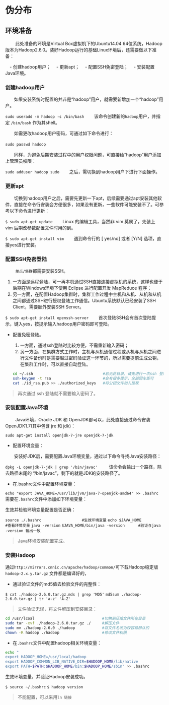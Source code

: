 # 伪分布

## 环境准备
　　
此处准备的环境是Virtual Box虚拟机下的Ubuntu14.04 64位系统，Hadoop版本为Hadoop2.6.0。装好Hadoop运行的基础Linux环境后，还需要做以下准备：

　- 创建hadoop用户；
　- 更新apt；
　- 配置SSH免密登陆；
　- 安装配置Java环境。

### 创建hadoop用户
　　如果安装系统时配置的并非是“hadoop”用户，就需要新增加一个“hadoop”用户。

`sudo useradd -m hadoop -s /bin/bash`
　　该命令创建新的`hadoop`用户，并指定 `/bin/bash` 作为其shell。

　　如需更改hadoop用户密码，可通过如下命令进行：

 `sudo passwd hadoop`
　　

　　同样，为避免后期安装过程中的用户权限问题，可直接给“hadoop”用户添加上管理员权限：

 `sudo adduser hadoop sudo`
　　之后，需切换到hadoop用户下进行下面操作。

### 更新apt

　　切换到hadoop用户之后，需要先更新一下apt，后续需要通过apt安装其他软件，直接在命令行安装会方便很多，如果没有更新，一些软件可能安装不了。可参考以下命令进行更新：

 `$ sudo apt-get update`
　　Linux 的编辑工具，当然非 vim 莫属了，先装上 vim 后期改参数配置文件时用的到。

 `$ sudo apt-get install vim`
　　遇到命令行的 [ yes/no] 或者 [Y/N] 选项，直接yes进行安装。

### 配置SSH免密登陆
　　
 `单点/集群`都需要安装SSH。

 1. 一方面是远程登陆，可一再本机通过SSH直接连接虚拟机的系统，这样也便于后期在Windows环境下使用 Eclipse 进行配置开发 MapReduce 程序；
 2. 另一方面，在配置Hadoop集群时，集群工作过程中主机和从机、从机和从机之间都通过SSH进行授权登陆工作通信。Ubuntu系统默认已经安装了SSH Client，需要额外安装SSH Server。

`$ sudo apt-get install openssh-server`
　　首次登陆SSH会有首次登陆提示，键入yes，按提示输入hadoop用户密码即可登陆。

- 配置免密登陆。
    1. 一方面，通过ssh登陆时比较方便，不需重新输入密码；
    2. 另一方面，在集群方式工作时，主机与从机通信过程或从机与从机之间进行文件备份时是需要越过密码验证这一环节的，所以需要提前生成公钥，在集群工作时，可以直接自动登陆。

    ```sh
    cd ~/.ssh                               #若无此目录，请先进行一次ssh 登陆
    ssh-keygen -t rsa                       #会有很多提示，全部回车即可
    cat ./id_rsa.pub >> ./authorized_keys   #将公钥文件加入授权
    ```

>再次通过 ssh 登陆就不需要输入密码了。

### 安装配置Java环境
　　
    Java环境，Oracle JDK 和 OpenJDK都可以，此处直接通过命令安装OpenJDK1.7(其中包含 jre 和 jdk)：

   `sudo apt-get install openjdk-7-jre openjdk-7-jdk`

- 配置环境变量：

　　安装好JDK后，需要配置Java环境变量，通过以下命令寻找Java安装路径：

 `dpkg -L openjdk-7-jdk | grep '/bin/javac'`
　　
 该命令会输出一个路径，除去路径末尾的 “/bin/javac”，剩下的就是JDK的安装路径了。

- 在.bashrc文件中配置环境变量：

 `echo "export JAVA_HOME=/usr/lib/jvm/java-7-openjdk-amd64" >> .bashrc`
 需要在`.bashrc`文件中添加如下环境变量：

 生效并检验环境变量配置是否正确：

 `source ./.bashrc                  #生效环境变量`
 `echo $JAVA_HOME                   #查看环境变量`
 `java -version`
 `$JAVA_HOME/bin/java -version      #验证与java -version 输出一致`

 > Java环境安装配置完成。

### 安装Hadoop

 通过`http://mirrors.cnnic.cn/apache/hadoop/common/`可下载Hadoop稳定版 `hadoop-2.x.y.tar.gz` 文件都是编译好的，

- 通过验证文件的md5值去检验文件的完整性：

 `$ cat ./hadoop-2.6.0.tar.gz.mds | grep 'MD5'`
 `md5sum ./hadoop-2.6.0.tar.gz | tr 'a-z' 'A-Z'`

> 文件验证无误，将文件解压到安装目录：

```sh
cd /usr/lcoal                              #切换到压缩文件所在目录
sudo tar -xvf ./hadoop-2.6.0.tar.gz ./     #解压文件
sudo mv ./hadoop-2.6.0 ./hadoop            #将文件名改为较容易辨认的
chown -R hadoop ./hadoop                   #修改文件权限
```

- 在`.bashrc`文件中配置hadoop相关环境变量：

```sh
echo "
export HADOOP_HOME=/usr/local/hadoop
export HADOOP_COMMON_LIB_NATIVE_DIR=$HADOOP_HOME/lib/native
export PATH=$PATH:$HADOOP_HOME/bin:$HADOOP_HOME/sbin" >> .bashrc
```

 生效环境变量，并验证Hadoop安装成功。
  
  `$ source ~/.bashrc`
  `$ hadoop version`

> 不能配置，可以采用`ln 链接`